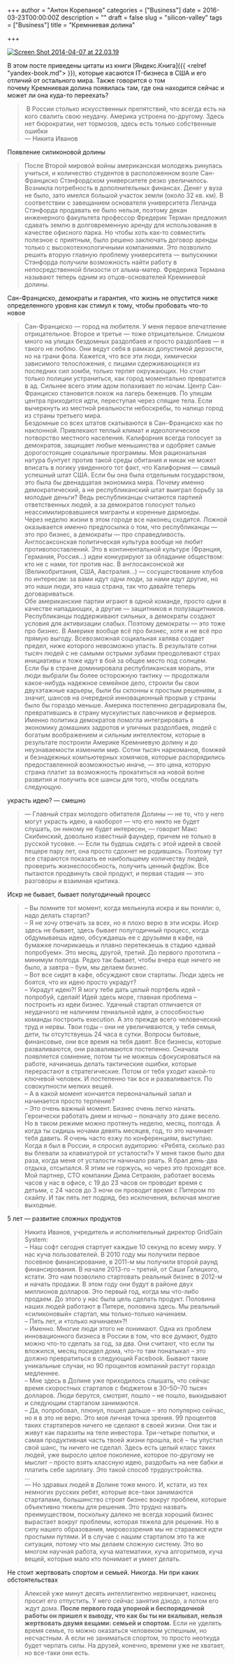 +++
author = "Антон Корепанов"
categories = ["Business"]
date = 2016-03-23T00:00:00Z
description = ""
draft = false
slug = "silicon-valley"
tags = ["Business"]
title = "Кремниевая долина"

+++


[![Screen Shot 2014-04-07 at 22.03.19](http://res.cloudinary.com/ampersd/image/upload/h_355,w_629/v1467022598/Screen-Shot-2014-04-07-at-22.03.19-e1458724150647_swpxay.png)](http://akorepanov.ru/wp-content/uploads/2016/03/Screen-Shot-2014-04-07-at-22.03.19.png)

В этом посте приведены цитаты из книги [Яндекс.Книга]({{ <relref "yandex-book.md"> }}), которые касаются IT-бизнеса в США и его отличий от остального мира. Также говорится о том почему Кремниевая долина появилась там, где она находится сейчас и может ли она куда-то переехать?

>  В России столько искусственных препятствий, что всегда есть на кого свалить свою неудачу. Америка устроена по-другому. Здесь нет бюрократии, нет тормозов, здесь есть только собственные ошибки  
>  — Никита Иванов

Появление силиконовой долины

> После Второй мировой войны американская молодежь ринулась учиться, и количество студентов в расположенном возле Сан-Франциско Стэнфордском университете резко увеличилось. Возникла потребность в дополнительных финансах. Денег у вуза не было, зато имелся большой участок земли (около 32 кв. км). В соответствии с завещанием основателя университета Леланда Стэнфорда продавать ее было нельзя, поэтому декан инженерного факультета профессор Фредерик Терман предложил сдавать землю в долговременную аренду для использования в качестве офисного парка. Но чтобы хоть как-то совместить полезное с приятным, было решено заключать договор аренды только с высокотехнологичными компаниями. Это позволило решить вторую главную проблему университета — выпускники Стэнфорда получили возможность найти работу в непосредственной близости от альма-матер. Фредерика Термана называют теперь одним из отцов-основателей Кремниевой долины.

Сан-Франциско, демократы и гарантия, что жизнь не опустится ниже определенного уровня как стимул к тому, чтобы пробовать что-то новое

> Сан-Франциско — город на любителя. У меня первое впечатление отрицательное. Второе и третье — тоже отрицательное. Слишком много на улицах бездомных раздолбаев и просто раздолбаев — я такого не люблю. Они ведут себя в рамках допустимой дерзости, но на грани фола. Кажется, что все эти люди, химически зависимого телосложения, с лицами сдерживающихся из последних сил зомби, только терпят окружающих. Но стоит только полиции устраниться, как город моментально превратится в ад. Сильнее всего этим адом попахивает по ночам. Центр Сан-Франциско становится похож на лагерь беженцев. По улицам центра приходится идти, переступая через спящие тела. Если вычеркнуть из местной реальности небоскребы, то налицо город из страны третьего мира.  
>  Бездомные со всех штатов скатываются в Сан-Франциско как по наклонной. Привлекают теплый климат и идеологическое потворство местного населения. Калифорния всегда голосует за демократов, защищает любые меньшинства и одобряет самые дорогостоящие социальные программы. Моя рациональная натура бунтует против такой среды обитания и никак не может вписать в логику увиденного тот факт, что Калифорния — самый успешный штат США. Если бы она была отдельным государством, это была бы двенадцатая экономика мира. Почему именно демократический, а не республиканский штат выиграл борьбу за молодые деньги? Ведь республиканцы считаются партией ответственных людей, а за демократов голосуют только неассимилировавшиеся мигранты и коренные дармоеды.  
>  Через неделю жизни в этом городе все наконец сходится. Ложной оказывается именно предпосылка о том, что республиканцы — это про бизнес, а демократы — про справедливость. Англосаксонская политическая культура вообще не любит противопоставлений. Это в континентальной культуре (Франция, Германия, Россия…) идеи конкурируют за обладание обществом: кто не с нами, тот против нас. В англосаксонской же (Великобритания, США, Австралия…) — сосуществование клубов по интересам: за вами идут одни люди, за нами идут другие, но это наши люди, это наша страна, так что давайте теперь договариваться.  
>  Обе американские партии играют в одной команде, просто одни в качестве нападающих, а другие — защитников и полузащитников. Республиканцы поддерживают сильных, а демократы создают условия для активизации слабых. Поэтому демократы — это тоже про бизнес. В Америке вообще всё про бизнес, хотя и не всё про прямую выгоду. Всевозможная социальная халява создает предел, ниже которого невозможно упасть. В результате сотни тысяч людей с не самыми острыми зубами преодолевают страх инициативы и тоже идут в бой за общее место под солнцем.  
>  Если бы в стране доминировала республиканская мораль, эти люди выбрали бы более осторожную тактику — продолжали какое-нибудь надежное семейное дело, строили бы свои двухэтажные карьеры, были бы склонны к простым решениям, а значит, шансов на очередной инновационный прорыв у страны было бы гораздо меньше. Америка постепенно деградировала бы, превратившись в страну мускулистых лавочников и фермеров. Именно политика демократов помогла интегрировать в экономику домашних задротов и уличных раздолбаев, людей с богатым воображением и сильным интеллектом, которые в результате построили Америке Кремниевую долину и до неузнаваемости изменили мир. Сотни тысяч наркоманов, бомжей и безнадежных компьютерных хомячков, которые распорядились предоставленной возможностью иначе, — это цена, которую страна платит за возможность прокатиться на новой волне развития и получить все шансы для того, чтобы оседлать следующую.

украсть идею? — смешно

> — Главный страх молодого обитателя Долины — не то, что у него могут украсть идею, а наоборот — что его никто не будет слушать, он никому не будет интересен, — говорит Макс Скибинский, довольно известный фаундер, причем не только в русской тусовке. — Если ты будешь сидеть с этой идеей в своей пещере пару лет, она просто сдохнет не родившись. Поэтому тут все стараются показать ее наибольшему количеству людей, проверить жизнеспособность, получить ценный фидбэк. Все пытаются продвинуть свой продукт, и первая стадия — это разговоры и взаимная критика.

Искр не бывает, бывает полугодичный процесс

> – Вы помните тот момент, когда мелькнула искра и вы поняли: о, надо делать стартап?  
>  – Я не хочу отвечать за всех, но я плохо верю в эти искры. Искр здесь не бывает, здесь бывает полугодичный процесс, когда обдумываешь идею, обсуждаешь ее с друзьями в кафе, на бумажке почирикаешь и плавно перетекаешь в стадию «давай попробуем». Это месяц, другой, третий. До первого прототипа – минимум полгода. Редко так бывает, чтобы вчера еще ничего не было, а завтра – бум, мы делаем бизнес.  
>  – Вот все сидят в кафе, обсуждают свои стартапы. Люди здесь не боятся, что их идею просто украдут?  
>  – Украдут идею?! Я могу тебе дать целый портфель идей – попробуй, сделай! Идей здесь море, главная проблема – построить из идеи бизнес. Удачный стартап отличается от неудачного не наличием гениальной идеи, а способностью команды построить execution. А это прежде всего человеческий труд и нервы. Твои годы – они не увеличиваются, у тебя семья, дети, ты отсутствуешь 24 часа в сутки. Вопросы бытовые, финансовые, они все время на тебя давят. Все бизнесы, которые разваливаются, они разваливаются постепенно. Сначала появляется сомнение, потом ты не можешь сфокусироваться на работе, начинаешь делать тактические ошибки, которые перерастают в стратегические. Потом от тебя уходит какой-то ключевой человек. И постепенно так все и разваливается. По совокупности мелких вещей.  
>  – А в какой момент кончается первоначальный запал и начинается просто терпение?  
>  – Это очень важный момент. Бизнес очень легко начать. Героически работать днем и ночью – поначалу это даже весело. Но в таком режиме можно протянуть неделю, месяц, полгода. А когда ты сидишь ночами девять месяцев, год, то это начинает тебя давить. Я очень часто езжу по конференциям, выступаю. Когда я был в России, я спросил аудиторию: «Ребята, сколько раз вы блевали за клавиатурой от усталости?» У меня такое было два раза, когда меня от усталости начинало рвать. Я брал день-два отдыха, отсыпался. Я этим не горжусь, но через это проходят все. Мой партнер, CTO компании Дима Сетракян, работает восемь часов у нас в офисе, с 19 до 23 часов он проводит время с детьми, с 24 часов до 3 ночи он проводит время с Питером по скайпу. И так пять лет подряд, без исключения, включая многие выходные.

5 лет — развитие сложных продуктов

> Никита Иванов, учредитель и исполнительный директор GridGain System:  
>  – Наш софт сегодня стартует каждые 10 секунд по всему миру. У нас куча пользователей. В 2010 году мы получили первое посевное финансирование, в 2011-м мы получили второй раунд финансирования. В начале 2013-го – третий, от Саши Галицкого, кстати. Это нам позволило стартовать реальный бизнес в 2012-м и начать продажи. В этом году они будут в районе двух миллионов долларов. Это первый год, когда мы что-либо продаем. До этого у нас была цель сделать продукт. Половина наших людей работают в Питере, половина здесь. Мы реальный «силиконовый» стартап, мы только-только начинаем.  
>  – Пять лет, и «только начинаем»?!  
>  – Именно. Многие люди этого не понимают. Одна из проблем инновационного бизнеса в России в том, что все думают, будто можно что-то сделать за год, за два. Они считают, что если ты вложился, месяц посидел дома, что-то там понатыкал – это должно превратиться в следующий Facebook. Бывают такие уникальные случаи, но 90 процентов компаний растут гораздо медленнее.  
>  – Мне здесь в Долине уже приходилось слышать, что сейчас время скоростных стартапов с бюджетом в 30–50–70 тысяч долларов. Люди берутся, смотрят, пошло – не пошло, выкидывают и следующим стартапом занимаются.  
>  – Да, попробовал, плюнул, пошел дальше – это популярно сейчас, но я в это не верю. Это моя личная точка зрения. 99 процентов таких стартаперов ничего не сделают в своей жизни. Они так и живут как паразиты на теле инвестора. Три-четыре попытки, и самая продуктивная часть твоей жизни прошла, всё – ты упустил свой шанс, ты ничего не сделал. Здесь есть целый класс таких людей, уже выросло целое поколение, которое по-другому не мыслит – просто взять классную идею, раздобыть на нее бабки и платить себе зарплату. Это такой способ трудоустройства.  
>  …  
>  — Но здравых людей в Долине тоже много. И, кстати, из тех немногих русских ребят, которые все-таки занимаются стартапами, большинство строят бизнес вокруг проблем, которые объективно тяжелы для решения. Это трудно назвать преимуществом, поскольку далеко не всегда хороший бизнес вырастает вокруг проблемы, которая тяжела для решения. Но в силу нашего образования, мировоззрения мы не стараемся идти простыми путями. И в случае с нашим стартапом это та же ситуация, потому что мы делаем сложную систему. Это во многом научная работа, куча математики, куча алгоритмов, куча вещей, которые мало кто понимает и умеет делать.

Не стоит жертвовать спортом и семьей. Никогда. Ни при каких обстоятельствах

> Алексей уже минут десять интеллигентно нервничает, наконец просит его отпустить. У него сейчас занятия дзюдо, а потом его ждут дома. **После первого года упорной и беспорядочной работы он пришел к выводу, что как бы ты ни вкалывал, нельзя жертвовать двумя вещами: семьей и спортом.** Если не уделять время семье, то можно оказаться человеком успешным, но несчастным. А если не заниматься спортом, то просто неоткуда будет черпать силы. На друзей, конечно, времени уже не хватает, но все-таки они есть.


